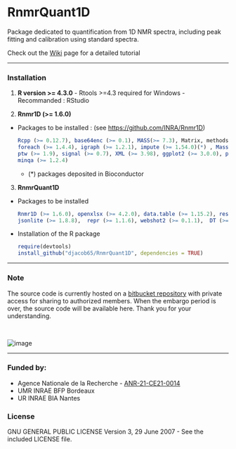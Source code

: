 # RnmrQuant1D
Package dedicated to quantification from 1D NMR spectra, including peak fitting and calibration using standard spectra.

Check out the [Wiki](https://github.com/djacob65/RnmrQuant1D/wiki/home/) page for a detailed tutorial

------

### Installation

1. **R version >= 4.3.0** - Rtools >=4.3 required for Windows - Recommanded : RStudio

2. **Rnmr1D (>= 1.6.0)**

* Packages to be installed : (see https://github.com/INRA/Rnmr1D)
  ```r
  Rcpp (>= 0.12.7), base64enc (>= 0.1), MASS(>= 7.3), Matrix, methods, scales, doParallel (>= 1.0.11), 
  foreach (>= 1.4.4), igraph (>= 1.2.1), impute (>= 1.54.0)(*) , MassSpecWavelet (>= 1.46.0)(*), 
  ptw (>= 1.9), signal (>= 0.7), XML (>= 3.98), ggplot2 (>= 3.0.0), plotly (>= 4.8.0), plyr (>= 1.8.4), 
  minqa (>= 1.2.4)
  ```
    * (*) packages deposited in Bioconductor

3. **RnmrQuant1D**

* Packages to be installed
  ```r
  Rnmr1D (>= 1.6.0), openxlsx (>= 4.2.0), data.table (>= 1.15.2), reshape2 (>= 1.4.4),  digest (>= 0.6.35), 
  jsonlite (>= 1.8.8),  repr (>= 1.1.6), webshot2 (>= 0.1.1),  DT (>= 0.29), repr (>= 1.1.6), magrittr (>= 2.0.3)
  ```

* Installation of the R package
  ```r
  require(devtools)
  install_github("djacob65/RnmrQuant1D", dependencies = TRUE)

  ```

------

### Note

The source code is currently hosted on a [bitbucket repository](https://bitbucket.org/daniel_jacob/rnmrquant1d/) with private access for sharing to authorized members. When the embargo period is over, the source code will be available here. Thank you for your understanding.

<br>

![image](https://github.com/user-attachments/assets/8b19fe92-82a6-4105-bc99-19d6122f16e5)


------

### Funded by:

* Agence Nationale de la Recherche - [ANR-21-CE21-0014](https://anr.fr/Project-ANR-21-CE21-0014)
* UMR INRAE BFP Bordeaux
* UR INRAE BIA Nantes

### License

GNU GENERAL PUBLIC LICENSE Version 3, 29 June 2007 - See the included LICENSE file.

